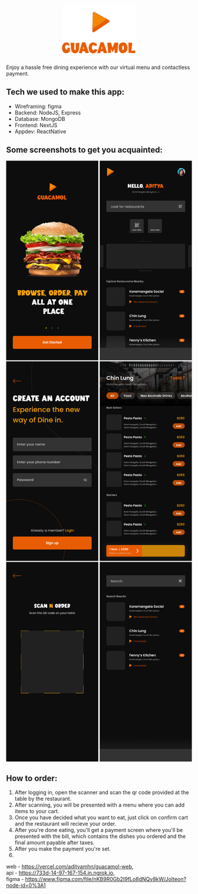 <p align="center">
<img src="./images/logo.png" alt="drawing" width=40% margin="120">
</p>
Enjoy a hassle free dining experience with our virtual menu and contactless payment.

## Tech we used to make this app:

- Wireframing: figma
- Backend: NodeJS, Express
- Database: MongoDB
- Frontend: NextJS
- Appdev: ReactNative

## Some screenshots to get you acquainted:

<p align="center">
   <img src="./images/Initial.jpg" alt="drawing" width="250"/>   
   <img src="./images/Home.jpg" alt="drawing" width="250"/>
   <img src="./images/Sign up.jpg" alt="drawing" width="250"/>
   <img src="./images/Menu.jpg" alt="drawing" width="250"/>
   <img src="./images/Scan.jpg" alt="drawing" width="250"/>
   <img src="./images/Search.jpg" alt="drawing" width="250"/>
</p>

## How to order:

1. After logging in, open the scanner and scan the qr code provided at the table by the restaurant.
2. After scanning, you will be presented with a menu where you can add items to your cart.
3. Once you have decided what you want to eat, just click on confirm cart and the restaurant will recieve your order.
4. After you're done eating, you'll get a payment screen where you'll be presented with the bill, which contains the dishes you ordered and the final amount payable after taxes.
5. After you make the payment you're set.
6. 
web - https://vercel.com/adityamhn/guacamol-web,   
api - https://733d-14-97-167-154.in.ngrok.io,  
figma - https://www.figma.com/file/nKB9R0Gb2I9fLo8dNQv8kW/Jolteon?node-id=0%3A1 
